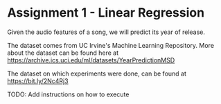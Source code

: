 # Assignment 1 - Linear Regression

Given the audio features of a song, we will predict its year of release. 

The dataset comes from UC Irvine's Machine Learning Repository. More about the dataset can be found here at https://archive.ics.uci.edu/ml/datasets/YearPredictionMSD 

The dataset on which experiments were done, can be found at https://bit.ly/2Nc4Rj3

TODO: Add instructions on how to execute
